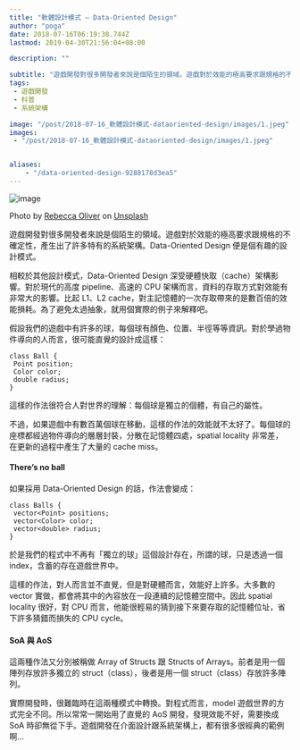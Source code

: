 ```yaml
---
title: "軟體設計模式 — Data-Oriented Design"
author: "poga"
date: 2018-07-16T06:19:38.744Z
lastmod: 2019-04-30T21:56:04+08:00

description: ""

subtitle: "遊戲開發對很多開發者來說是個陌生的領域。遊戲對於效能的極高要求跟規格的不確定性，產生出了許多特有的系統架構。Data-Oriented Design 便是個有趣的設計模式。"
tags:
 - 遊戲開發
 - 科普
 - 系統架構

image: "/post/2018-07-16_軟體設計模式-dataoriented-design/images/1.jpeg"
images:
 - "/post/2018-07-16_軟體設計模式-dataoriented-design/images/1.jpeg"


aliases:
    - "/data-oriented-design-9288178d3ea5"
---
```


![image](/post/2018-07-16_軟體設計模式-dataoriented-design/images/1.jpeg)

Photo by [Rebecca Oliver](https://unsplash.com/photos/BpqDaDxG48w?utm_source=unsplash&amp;utm_medium=referral&amp;utm_content=creditCopyText) on [Unsplash](https://unsplash.com/search/photos/game?utm_source=unsplash&amp;utm_medium=referral&amp;utm_content=creditCopyText)



遊戲開發對很多開發者來說是個陌生的領域。遊戲對於效能的極高要求跟規格的不確定性，產生出了許多特有的系統架構。Data-Oriented Design 便是個有趣的設計模式。

相較於其他設計模式，Data-Oriented Design 深受硬體快取（cache）架構影響。對於現代的高度 pipeline、高速的 CPU 架構而言，資料的存取方式對效能有非常大的影響。比起 L1、L2 cache，對主記憶體的一次存取帶來的是數百倍的效能損耗。為了避免太過抽象，就用個實際的例子來解釋吧。

<!--more-->


假設我們的遊戲中有許多的球，每個球有顏色、位置、半徑等等資訊。對於學過物件導向的人而言，很可能直覺的設計成這樣：

```
class Ball {
 Point position;
 Color color;
 double radius;
}
```

這樣的作法很符合人對世界的理解：每個球是獨立的個體，有自己的屬性。

不過，如果遊戲中有數百萬個球在移動，這樣的作法的效能就不太好了。每個球的座標都經過物件導向的層層封裝，分散在記憶體四處，spatial locality 非常差，在更新的過程中產生了大量的 cache miss。

#### There’s no ball

如果採用 Data-Oriented Design 的話，作法會變成：

```
class Balls {
 vector<Point> positions;
 vector<Color> color;
 vector<double> radius;
}
```

於是我們的程式中不再有「獨立的球」這個設計存在，所謂的球，只是透過一個 index，含蓄的存在遊戲世界中。

這樣的作法，對人而言並不直覺，但是對硬體而言，效能好上許多。大多數的 vector 實做，都會將其中的內容放在一段連續的記憶體空間中。因此 spatial locality 很好，對 CPU 而言，他能很輕易的猜到接下來要存取的記憶體位址，省下許多猜錯而損失的 CPU cycle。

#### SoA 與 AoS

這兩種作法又分別被稱做 Array of Structs 跟 Structs of Arrays。前者是用一個陣列存放許多獨立的 struct（class），後者是用一個 struct（class）存放許多陣列。

實際開發時，很難臨時在這兩種模式中轉換。對程式而言，model 遊戲世界的方式完全不同。所以常常一開始用了直覺的 AoS 開發，發現效能不好，需要換成 SoA 時卻無從下手。遊戲開發在介面設計跟系統架構上，都有很多很經典的範例啊…
